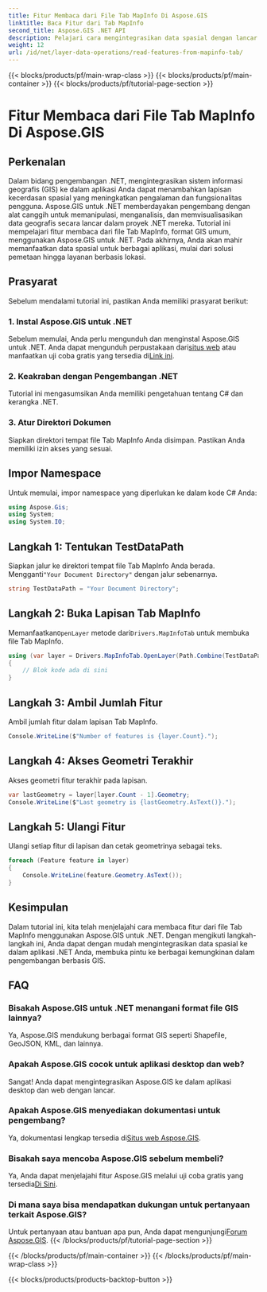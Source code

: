 ```yaml
---
title: Fitur Membaca dari File Tab MapInfo Di Aspose.GIS
linktitle: Baca Fitur dari Tab MapInfo
second_title: Aspose.GIS .NET API
description: Pelajari cara mengintegrasikan data spasial dengan lancar ke dalam aplikasi .NET Anda dengan Aspose.GIS, memberdayakan Anda untuk membaca fitur dari file Tab MapInfo dengan mudah.
weight: 12
url: /id/net/layer-data-operations/read-features-from-mapinfo-tab/
---
```


{{< blocks/products/pf/main-wrap-class >}}
{{< blocks/products/pf/main-container >}}
{{< blocks/products/pf/tutorial-page-section >}}

# Fitur Membaca dari File Tab MapInfo Di Aspose.GIS

## Perkenalan
Dalam bidang pengembangan .NET, mengintegrasikan sistem informasi geografis (GIS) ke dalam aplikasi Anda dapat menambahkan lapisan kecerdasan spasial yang meningkatkan pengalaman dan fungsionalitas pengguna. Aspose.GIS untuk .NET memberdayakan pengembang dengan alat canggih untuk memanipulasi, menganalisis, dan memvisualisasikan data geografis secara lancar dalam proyek .NET mereka. Tutorial ini mempelajari fitur membaca dari file Tab MapInfo, format GIS umum, menggunakan Aspose.GIS untuk .NET. Pada akhirnya, Anda akan mahir memanfaatkan data spasial untuk berbagai aplikasi, mulai dari solusi pemetaan hingga layanan berbasis lokasi.
## Prasyarat
Sebelum mendalami tutorial ini, pastikan Anda memiliki prasyarat berikut:
### 1. Instal Aspose.GIS untuk .NET
 Sebelum memulai, Anda perlu mengunduh dan menginstal Aspose.GIS untuk .NET. Anda dapat mengunduh perpustakaan dari[situs web](https://releases.aspose.com/gis/net/) atau manfaatkan uji coba gratis yang tersedia di[Link ini](https://releases.aspose.com/).
### 2. Keakraban dengan Pengembangan .NET
Tutorial ini mengasumsikan Anda memiliki pengetahuan tentang C# dan kerangka .NET.
### 3. Atur Direktori Dokumen
Siapkan direktori tempat file Tab MapInfo Anda disimpan. Pastikan Anda memiliki izin akses yang sesuai.

## Impor Namespace
Untuk memulai, impor namespace yang diperlukan ke dalam kode C# Anda:
```csharp
using Aspose.Gis;
using System;
using System.IO;
```

## Langkah 1: Tentukan TestDataPath
 Siapkan jalur ke direktori tempat file Tab MapInfo Anda berada. Mengganti`"Your Document Directory"` dengan jalur sebenarnya.
```csharp
string TestDataPath = "Your Document Directory";
```
## Langkah 2: Buka Lapisan Tab MapInfo
 Memanfaatkan`OpenLayer` metode dari`Drivers.MapInfoTab` untuk membuka file Tab MapInfo.
```csharp
using (var layer = Drivers.MapInfoTab.OpenLayer(Path.Combine(TestDataPath, "data.tab")))
{
    // Blok kode ada di sini
}
```
## Langkah 3: Ambil Jumlah Fitur
Ambil jumlah fitur dalam lapisan Tab MapInfo.
```csharp
Console.WriteLine($"Number of features is {layer.Count}.");
```
## Langkah 4: Akses Geometri Terakhir
Akses geometri fitur terakhir pada lapisan.
```csharp
var lastGeometry = layer[layer.Count - 1].Geometry;
Console.WriteLine($"Last geometry is {lastGeometry.AsText()}.");
```
## Langkah 5: Ulangi Fitur
Ulangi setiap fitur di lapisan dan cetak geometrinya sebagai teks.
```csharp
foreach (Feature feature in layer)
{
    Console.WriteLine(feature.Geometry.AsText());
}
```

## Kesimpulan
Dalam tutorial ini, kita telah menjelajahi cara membaca fitur dari file Tab MapInfo menggunakan Aspose.GIS untuk .NET. Dengan mengikuti langkah-langkah ini, Anda dapat dengan mudah mengintegrasikan data spasial ke dalam aplikasi .NET Anda, membuka pintu ke berbagai kemungkinan dalam pengembangan berbasis GIS.
## FAQ
### Bisakah Aspose.GIS untuk .NET menangani format file GIS lainnya?
Ya, Aspose.GIS mendukung berbagai format GIS seperti Shapefile, GeoJSON, KML, dan lainnya.
### Apakah Aspose.GIS cocok untuk aplikasi desktop dan web?
Sangat! Anda dapat mengintegrasikan Aspose.GIS ke dalam aplikasi desktop dan web dengan lancar.
### Apakah Aspose.GIS menyediakan dokumentasi untuk pengembang?
 Ya, dokumentasi lengkap tersedia di[Situs web Aspose.GIS](https://reference.aspose.com/gis/net/).
### Bisakah saya mencoba Aspose.GIS sebelum membeli?
 Ya, Anda dapat menjelajahi fitur Aspose.GIS melalui uji coba gratis yang tersedia[Di Sini](https://releases.aspose.com/).
### Di mana saya bisa mendapatkan dukungan untuk pertanyaan terkait Aspose.GIS?
 Untuk pertanyaan atau bantuan apa pun, Anda dapat mengunjungi[Forum Aspose.GIS](https://forum.aspose.com/c/gis/33).
{{< /blocks/products/pf/tutorial-page-section >}}

{{< /blocks/products/pf/main-container >}}
{{< /blocks/products/pf/main-wrap-class >}}

{{< blocks/products/products-backtop-button >}}
